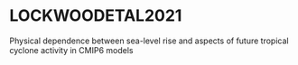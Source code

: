 # LOCKWOODETAL2021
Physical dependence between sea-level rise and aspects of future tropical cyclone activity in CMIP6 models
